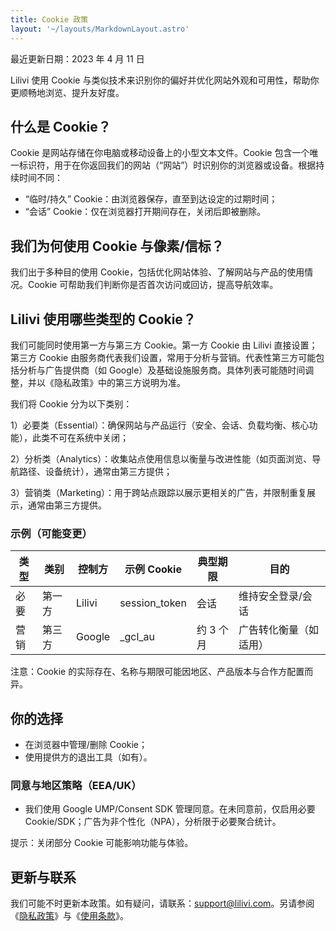```yaml
---
title: Cookie 政策
layout: '~/layouts/MarkdownLayout.astro'
---
```


最近更新日期：2023 年 4 月 11 日

Lilivi 使用 Cookie 与类似技术来识别你的偏好并优化网站外观和可用性，帮助你更顺畅地浏览、提升友好度。

## 什么是 Cookie？

Cookie 是网站存储在你电脑或移动设备上的小型文本文件。Cookie 包含一个唯一标识符，用于在你返回我们的网站（“网站”）时识别你的浏览器或设备。根据持续时间不同：

- “临时/持久” Cookie：由浏览器保存，直至到达设定的过期时间；
- “会话” Cookie：仅在浏览器打开期间存在，关闭后即被删除。

## 我们为何使用 Cookie 与像素/信标？

我们出于多种目的使用 Cookie，包括优化网站体验、了解网站与产品的使用情况。Cookie 可帮助我们判断你是否首次访问或回访，提高导航效率。

## Lilivi 使用哪些类型的 Cookie？

我们可能同时使用第一方与第三方 Cookie。第一方 Cookie 由 Lilivi 直接设置；第三方 Cookie 由服务商代表我们设置，常用于分析与营销。代表性第三方可能包括分析与广告提供商（如 Google）及基础设施服务商。具体列表可能随时间调整，并以《隐私政策》中的第三方说明为准。

我们将 Cookie 分为以下类别：

1）必要类（Essential）：确保网站与产品运行（安全、会话、负载均衡、核心功能），此类不可在系统中关闭；

2）分析类（Analytics）：收集站点使用信息以衡量与改进性能（如页面浏览、导航路径、设备统计），通常由第三方提供；

3）营销类（Marketing）：用于跨站点跟踪以展示更相关的广告，并限制重复展示，通常由第三方提供。

### 示例（可能变更）

| 类型 | 类别   | 控制方 | 示例 Cookie   | 典型期限  | 目的                   |
| ---- | ------ | ------ | ------------- | --------- | ---------------------- |
| 必要 | 第一方 | Lilivi | session_token | 会话      | 维持安全登录/会话      |
| 营销 | 第三方 | Google | \_gcl_au      | 约 3 个月 | 广告转化衡量（如适用） |

注意：Cookie 的实际存在、名称与期限可能因地区、产品版本与合作方配置而异。

## 你的选择

- 在浏览器中管理/删除 Cookie；
- 使用提供方的退出工具（如有）。

### 同意与地区策略（EEA/UK）

- 我们使用 Google UMP/Consent SDK 管理同意。在未同意前，仅启用必要 Cookie/SDK；广告为非个性化（NPA），分析限于必要聚合统计。

提示：关闭部分 Cookie 可能影响功能与体验。

## 更新与联系

我们可能不时更新本政策。如有疑问，请联系：[support@lilivi.com](mailto:support@lilivi.com)。另请参阅《[隐私政策](/privacy)》与《[使用条款](/terms)》。
